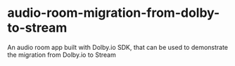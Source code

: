 # audio-room-migration-from-dolby-to-stream
An audio room app built with Dolby.io SDK, that can be used to demonstrate the migration from Dolby.io to Stream
